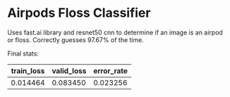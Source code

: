 # Airpods Floss Classifier

Uses fast.ai library and resnet50 cnn to determine if an image is an airpod or floss.
Correctly guesses 97.67% of the time. 

Final stats:

| train_loss  | valid_loss | 	error_rate |  
| ----------- | ---------- | ----------- | 
| 0.014464    | 0.083450   | 0.023256    |

